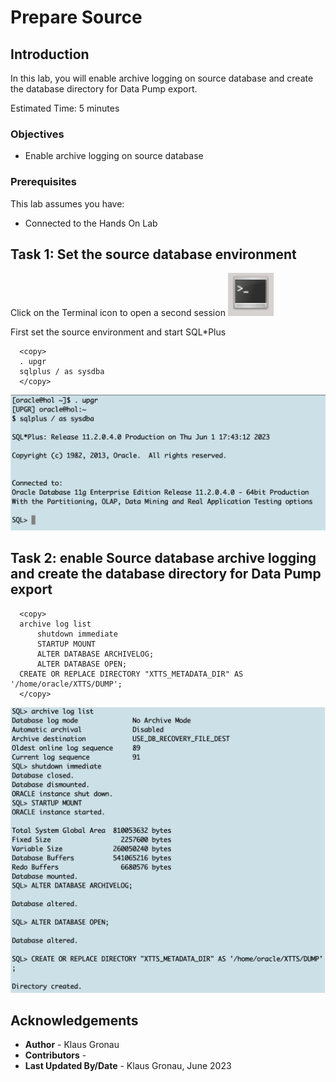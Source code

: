 # Prepare Source 

## Introduction

In this lab, you will enable archive logging on source database and create the database directory for Data Pump export.

Estimated Time: 5 minutes

### Objectives

- Enable archive logging on source database

### Prerequisites

This lab assumes you have:

- Connected to the Hands On Lab

## Task 1: Set the source database environment

Click on the Terminal icon to open a second session
![terminal](./images/Terminal.png " ")

First set the source environment and start SQL*Plus

  ```
    <copy>
    . upgr
    sqlplus / as sysdba
    </copy>
 ```

![Login to CDB3](./images/Source_UPGR_env_sqlplus.png " ")


## Task 2: enable Source database archive logging and create the database directory for Data Pump export


  ```
    <copy>
    archive log list
		shutdown immediate
		STARTUP MOUNT
		ALTER DATABASE ARCHIVELOG;
		ALTER DATABASE OPEN;
    CREATE OR REPLACE DIRECTORY "XTTS_METADATA_DIR" AS '/home/oracle/XTTS/DUMP';
    </copy>
  ```


![Login to CDB3](./images/enable_archive_logging.png " ")





## Acknowledgements
* **Author** - Klaus Gronau
* **Contributors** -  
* **Last Updated By/Date** - Klaus Gronau, June 2023
